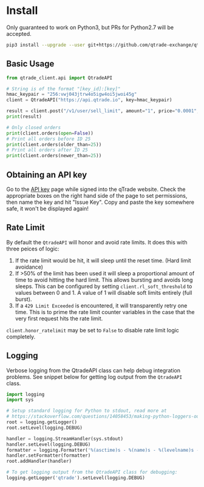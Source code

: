 # Install

Only guaranteed to work on Python3, but PRs for Python2.7 will be accepted.

``` bash
pip3 install --upgrade --user git+https://github.com/qtrade-exchange/qtrade-py-client.git
```

## Basic Usage

``` python
from qtrade_client.api import QtradeAPI

# String is of the format "[key_id]:[key]"
hmac_keypair = "256:vwj043jtrw4o5igw4oi5jwoi45g"
client = QtradeAPI("https://api.qtrade.io", key=hmac_keypair)

result = client.post("/v1/user/sell_limit", amount="1", price="0.0001", market_id=12)
print(result)

# Only closed orders
print(client.orders(open=False))
# Print all orders before ID 25
print(client.orders(older_than=25))
# Print all orders after ID 25
print(client.orders(newer_than=25))
```

## Obtaining an API key

Go to the [API key](https://qtrade.io/settings/api_keys) page while signed into the qTrade website.  Check the appropriate boxes on the right hand side of the page to set permissions, then name the key and hit "Issue Key".  Copy and paste the key somewhere safe, it won't be displayed again!

## Rate Limit

By default the `QtradeAPI` will honor and avoid rate limits. It does this with
three peices of logic:

1. If the rate limit would be hit, it will sleep until the reset time. (Hard
   limit avoidance)
2. If >50% of the limit has been used it will sleep a proportional amount of
   time to avoid hitting the hard limit. This allows bursting and avoids long
   sleeps. This can be configured by setting `client.rl_soft_threshold` to
   values between 0 and 1. A value of 1 will disable soft limits entirely (full burst).
3. If a `429 Limit Exceeded` is encountered, it will transparently retry one
   time. This is to prime the rate limit counter variables in the case that the
   very first request hits the rate limit.

`client.honor_ratelimit` may be set to `False` to disable rate limit logic completely.

## Logging

Verbose logging from the QtradeAPI class can help debug integration problems.
See snippet below for getting log output from the `QtradeAPI` class.

``` python
import logging
import sys

# Setup standard logging for Python to stdout, read more at
# https://stackoverflow.com/questions/14058453/making-python-loggers-output-all-messages-to-stdout-in-addition-to-log-file
root = logging.getLogger()
root.setLevel(logging.DEBUG)

handler = logging.StreamHandler(sys.stdout)
handler.setLevel(logging.DEBUG)
formatter = logging.Formatter('%(asctime)s - %(name)s - %(levelname)s - %(message)s')
handler.setFormatter(formatter)
root.addHandler(handler)

# To get logging output from the QtradeAPI class for debugging:
logging.getLogger('qtrade').setLevel(logging.DEBUG)
```
